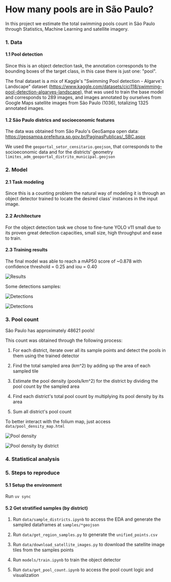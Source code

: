 # How many pools are in São Paulo? 

In this project we estimate the total swimming pools count in São Paulo through Statistics, Machine Learning and satellite imagery.

### 1. Data
#### 1.1 Pool detection
Since this is an object detection task, the annotation corresponds to the bounding boxes of the target class, in this case there is just one: "pool".

The final dataset is a mix of Kaggle's "Swimming Pool detection - Algarve's Landscape" dataset (https://www.kaggle.com/datasets/cici118/swimming-pool-detection-algarves-landscape), that was used to train the base model and corresponds to 289 images, and images annotated by ourselves from Google Maps satellite images from São Paulo (1036), totalizing  1325 annotated images.

#### 1.2 São Paulo districs and socioeconomic features
The data was obtained from São Paulo's GeoSampa open data:
https://geosampa.prefeitura.sp.gov.br/PaginasPublicas/_SBC.aspx

We used the `geoportal_setor_censitario.geojson`, that corresponds to the socioeconomic data and for the districts' geometry `limites_adm_geoportal_distrito_municipal.geojson`

### 2. Model

#### 2.1 Task modeling
Since this is a counting problem the natural way of modeling it is through an object detector trained to locate the desired class' instances in the input image.

#### 2.2 Architecture
For the object detection task we chose to fine-tune YOLO v11 small due to its proven great detection capacities, small size, high throughput and ease to train.

#### 2.3 Training results
The final model was able to reach a mAP50 score of ~0.878 with confidence threshold = 0.25 and iou = 0.40

![Results](./models/vision/results.png)

Some detections samples:

![Detections](./models/vision/val_batch0_pred.jpg)

![Detections](./models/vision/val_batch2_pred.jpg)

### 3. Pool count
São Paulo has approximately 48621 pools!

This count was obtained through the following process:

1. For each district, iterate over all its sample points and detect the pools in them using the trained detector

2. Find the total sampled area (km^2) by adding up the area of each sampled tile

3. Estimate the pool density (pools/km^2) for the district by dividing the pool count by the sampled area

4. Find each district's total pool count by multiplying its pool density by its area

5. Sum all district's pool count

To better interact with the folium map, just access `data/pool_density_map.html`

![Pool density](./data/folium.png)

![Pool density by district](./data/folium2.png)

### 4. Statistical analysis


### 5. Steps to reproduce
#### 5.1 Setup the environment
Run `uv sync`

#### 5.2 Get stratified samples (by district)
1. Run `data/sample_districts.ipynb` to access the EDA and generate the sampled dataframes at `samples/*geojson`

2. Run `data/get_region_samples.py` to generate the `unified_points.csv`

3. Run `data/download_satellite_images.py` to download the satellite image tiles from the samples points

4. Run `models/train.ipynb` to train the object detector

5. Run `data/get_pool_count.ipynb` to access the pool count logic and visualization
